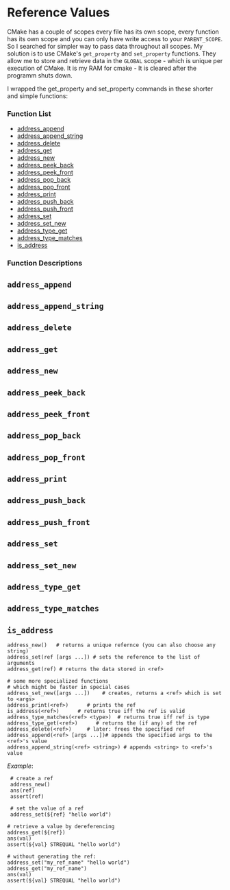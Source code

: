 # Reference Values


CMake has a couple of scopes every file has its own scope, every function has its own scope and you can only have write access to your `PARENT_SCOPE`.  So I searched for  simpler way to pass data throughout all scopes.  My solution is to use CMake's `get_property` and `set_property` functions.  They allow me to store and retrieve data in the `GLOBAL` scope - which is unique per execution of CMake. It is my RAM for cmake - It is cleared after the programm shuts down.

I wrapped the get_property and set_property commands in these shorter and simple functions:


### Function List


* [address_append](#address_append)
* [address_append_string](#address_append_string)
* [address_delete](#address_delete)
* [address_get](#address_get)
* [address_new](#address_new)
* [address_peek_back](#address_peek_back)
* [address_peek_front](#address_peek_front)
* [address_pop_back](#address_pop_back)
* [address_pop_front](#address_pop_front)
* [address_print](#address_print)
* [address_push_back](#address_push_back)
* [address_push_front](#address_push_front)
* [address_set](#address_set)
* [address_set_new](#address_set_new)
* [address_type_get](#address_type_get)
* [address_type_matches](#address_type_matches)
* [is_address](#is_address)

### Function Descriptions

## <a name="address_append"></a> `address_append`





## <a name="address_append_string"></a> `address_append_string`





## <a name="address_delete"></a> `address_delete`





## <a name="address_get"></a> `address_get`





## <a name="address_new"></a> `address_new`





## <a name="address_peek_back"></a> `address_peek_back`





## <a name="address_peek_front"></a> `address_peek_front`





## <a name="address_pop_back"></a> `address_pop_back`





## <a name="address_pop_front"></a> `address_pop_front`





## <a name="address_print"></a> `address_print`





## <a name="address_push_back"></a> `address_push_back`





## <a name="address_push_front"></a> `address_push_front`





## <a name="address_set"></a> `address_set`





## <a name="address_set_new"></a> `address_set_new`





## <a name="address_type_get"></a> `address_type_get`





## <a name="address_type_matches"></a> `address_type_matches`





## <a name="is_address"></a> `is_address`









```
address_new()   # returns a unique refernce (you can also choose any string)
address_set(ref [args ...]) # sets the reference to the list of arguments
address_get(ref) # returns the data stored in <ref> 

# some more specialized functions
# which might be faster in special cases
address_set_new([args ...])    # creates, returns a <ref> which is set to <args>
address_print(<ref>)      # prints the ref
is_address(<ref>)      # returns true iff the ref is valid
address_type_matches(<ref> <type>)  # returns true iff ref is type
address_type_get(<ref>)      # returns the (if any) of the ref       
address_delete(<ref>)     # later: frees the specified ref
address_append(<ref> [args ...])# appends the specified args to the <ref>'s value
address_append_string(<ref> <string>) # appends <string> to <ref>'s value
```

*Example*:
```
 # create a ref
 address_new()
 ans(ref)
 assert(ref)
 
 # set the value of a ref
 address_set(${ref} "hello world")

# retrieve a value by dereferencing
address_get(${ref})
ans(val)
assert(${val} STREQUAL "hello world")

# without generating the ref:  
address_set("my_ref_name" "hello world")
address_get("my_ref_name")
ans(val)
assert(${val} STREQUAL "hello world")
```
